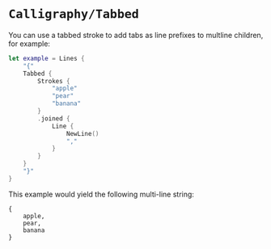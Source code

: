 # ``Calligraphy/Tabbed``

You can use a tabbed stroke to add tabs as line prefixes to multline children, for example:

```swift
let example = Lines {
    "{"
    Tabbed {
        Strokes {
            "apple"
            "pear"
            "banana"
        }
        .joined {
            Line {
                NewLine()
                ","
            }
        }
    }
    "}"
}
```

This example would yield the following multi-line string:

```
{
    apple,
    pear,
    banana
}
```
